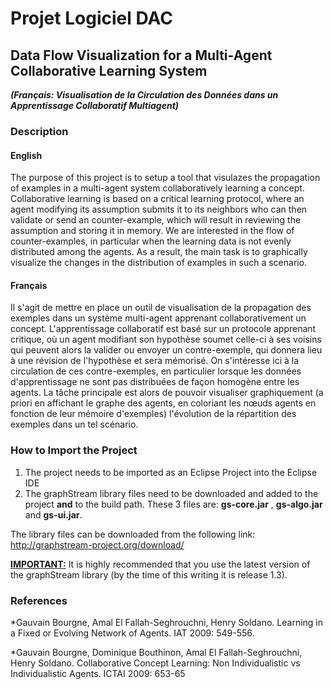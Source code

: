 # Projet Logiciel DAC

## Data Flow Visualization for a Multi-Agent Collaborative Learning System
<b><i>(Français: Visualisation de la Circulation des Données dans un Apprentissage Collaboratif Multiagent)</i></b>


### Description

#### English
The purpose of this project is to setup a tool that visulazes the propagation of examples in a multi-agent system collaboratively learning a concept.  Collaborative learning is based on a critical learning protocol, where an agent modifying its assumption submits it to its neighbors who can then validate or send an counter-example, which will result in reviewing the assumption and storing it in memory. We are interested in the flow of counter-examples, in particular when the learning data is not evenly distributed among the agents. As a result, the main task is to graphically visualize the changes in the distribution of examples in such a scenario.

#### Français
Il s'agit de mettre en place un outil de visualisation de la propagation des exemples dans un système multi-agent apprenant collaborativement un concept. L'apprentissage collaboratif est basé sur un protocole apprenant critique, où un agent modifiant son hypothèse soumet celle-ci à ses voisins qui peuvent alors la valider ou envoyer un contre-exemple, qui donnera lieu à une révision de l'hypothèse et sera mémorisé. On s'intéresse ici à la circulation de ces contre-exemples, en particulier lorsque les données d'apprentissage ne sont pas distribuées de façon homogène entre les agents.
La tâche principale est alors de pouvoir visualiser graphiquement (a priori en affichant le graphe des agents, en coloriant les nœuds agents en fonction de leur mémoire d'exemples) l'évolution de la répartition des exemples dans un tel scénario. 


### How to Import the Project

1. The project needs to be imported as an Eclipse Project into the Eclipse IDE
2. The graphStream library files need to be downloaded and added to the project <b>and</b> to the build path. These 3 files are: <b>gs-core.jar</b> , <b>gs-algo.jar</b> and <b>gs-ui.jar</b>.
 
The library files can be downloaded from the following link: http://graphstream-project.org/download/

<u><b>IMPORTANT:</b></u> It is highly recommended that you use the latest version of the graphStream library (by the time of this writing it is release 1.3).

### References

*Gauvain Bourgne, Amal El Fallah-Seghrouchni, Henry Soldano. Learning in a Fixed or Evolving Network of Agents. IAT 2009: 549-556.

*Gauvain Bourgne, Dominique Bouthinon, Amal El Fallah-Seghrouchni, Henry Soldano. Collaborative Concept Learning: Non Individualistic vs Individualistic Agents. ICTAI 2009: 653-65


